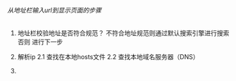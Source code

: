 ###### 从地址栏输入url到显示页面的步骤 ######

1. 地址栏校验地址是否符合规范？
    不符合地址规范则通过默认搜索引擎进行搜索
否则 进行下一步

2. 解析ip
        2.1 查找在本地hosts文件
        2.2 查找本地域名服务器（DNS）
        
3. 